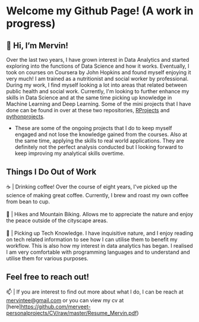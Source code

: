 # Welcome my Github Page! (A work in progress)

## 👋 Hi, I’m Mervin!
Over the last two years, I have grown interest in Data Analytics and started exploring into the functions of Data Science and how it works. Eventually, I took on courses on Coursera by John Hopkins and found myself enjoying it very much! I am trained as a nutritionist and social worker by professional. During my work, I find myself looking a lot into areas that related between public health and social work. Currently, I'm looking to further enhance my skills in Data Science and at the same time picking up knowledge in Machine Learning and Deep Learning. Some of the mini projects that I have done can be found in over at these two repositories, [RProjects](https://github.com/meRveet/RProjects) and [pythonprojects](https://github.com/meRveet/pythonprojects). 

* These are some of the ongoing projects that I do to keep myself engaged and not lose the knowledge gained from the courses. Also at the same time, applying the skills to real world applications. They are definitely not the perfect analysis conducted but I looking forward to keep improving my analytical skills overtime. 

## Things I Do Out of Work
☕️ | Drinking coffee! Over the course of eight years, I've picked up the science of making great coffee. Currently, I brew and roast my own coffee from bean to cup. <br><br>
🚵 | Hikes and Mountain Biking. Allows me to appreciate the nature and enjoy the peace outside of the cityscape areas.  <br><br>
📖 | Picking up Tech Knowledge. I have inquisitive nature, and I enjoy reading on tech related information to see how I can utilise them to benefit my workflow. This is also how my interest in data analytics has began. I realised I am very comfortable with programming languages and to understand and utilise them for various purposes. <br>

## Feel free to reach out!
📫 | If you are interest to find out more about what I do, I can be reach at mervintee@gmail.com or you can view my cv at [here]https://github.com/merveet-personalprojects/CV/raw/master/Resume_Mervin.pdf)

<!---
meRveet/meRveet is a ✨ special ✨ repository because its `README.md` (this file) appears on your GitHub profile.
You can click the Preview link to take a look at your changes.
--->

